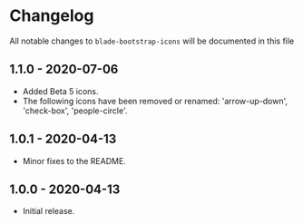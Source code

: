 # Changelog

All notable changes to `blade-bootstrap-icons` will be documented in this file

## 1.1.0 - 2020-07-06

- Added Beta 5 icons.
- The following icons have been removed or renamed: 'arrow-up-down', 'check-box', 'people-circle'.

## 1.0.1 - 2020-04-13

- Minor fixes to the README.

## 1.0.0 - 2020-04-13

- Initial release.
